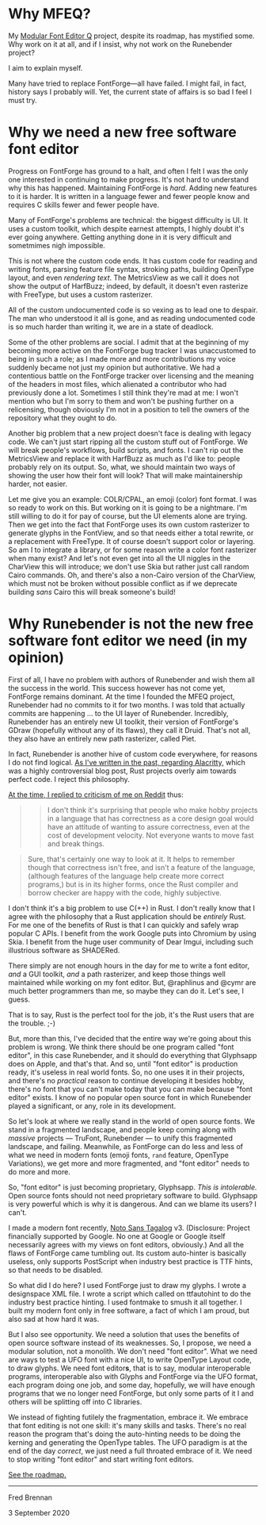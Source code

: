 # Why MFEQ?

My [Modular Font Editor Q](https://github.com/mfeq/mfeq) project, despite its roadmap, has mystified
some. Why work on it at all, and if I insist, why not work on the Runebender project?

I aim to explain myself.

Many have tried to replace FontForge&mdash;all have failed. I might fail, in fact, history says I
probably will. Yet, the current state of affairs is so bad I feel I must try.

# Why we need a new free software font editor

Progress on FontForge has ground to a halt, and often I felt I was the only one interested in
continuing to make progress. It's not hard to understand why this has happened. Maintaining
FontForge is _hard_. Adding new features to it is harder. It is written in a language fewer and
fewer people know and requires C skills fewer and fewer people have.

Many of FontForge's problems are technical: the biggest difficulty is UI. It uses a custom toolkit,
which despite earnest attempts, I highly doubt it's ever going anywhere. Getting anything done in it
is very difficult and sometmimes nigh impossible.

This is not where the custom code ends. It has custom code for reading and writing fonts, parsing
feature file syntax, stroking paths, building OpenType layout, and even _rendering text_. The
MetricsView as we call it does not show the output of HarfBuzz; indeed, by default, it doesn't even
rasterize with FreeType, but uses a custom rasterizer.

All of the custom undocumented code is so vexing as to lead one to despair. The man who understood
it all is gone, and as reading undocumented code is so much harder than writing it, we are in a
state of deadlock.

Some of the other problems are social. I admit that at the beginning of my becoming more active on
the FontForge bug tracker I was unaccustomed to being in such a role; as I made more and more
contributions my voice suddenly became not just my opinion but authoritative. We had a contentious
battle on the FontForge tracker over licensing and the meaning of the headers in most files, which
alienated a contributor who had previously done a lot. Sometimes I still think they're mad at me: I
won't mention who but I'm sorry to them and won't be pushing further on a relicensing, though
obviously I'm not in a position to tell the owners of the repository what they ought to do.

Another big problem that a new project doesn't face is dealing with legacy code. We can't just start
ripping all the custom stuff out of FontForge. We will break people's workflows, build scripts, and
fonts. I can't rip out the MetricsView and replace it with HarfBuzz as much as I'd like to: people
probably rely on its output. So, what, we should maintain two ways of showing the user how their
font will look? That will make maintainership harder, not easier.

Let me give you an example: COLR/CPAL, an emoji (color) font format. I was so ready to work on this.
But working on it is going to be a nightmare. I'm still willing to do it for pay of course, but the
UI elements alone are trying.  Then we get into the fact that FontForge uses its own custom
rasterizer to generate glyphs in the FontView, and so that needs either a total rewrite, or a
replacement with FreeType. It of course doesn't support color or layering. So am I to integrate a
library, or for some reason write a color font rasterizer when many exist? And let's not even get
into all the UI niggles in the CharView this will introduce; we don't use Skia but rather just call
random Cairo commands. Oh, and there's also a non-Cairo version of the CharView, which must not be
broken without possible conflict as if we deprecate building _sans_ Cairo this will break someone's
build!

# Why Runebender is not the new free software font editor we need (in my opinion)

First of all, I have no problem with authors of Runebender and wish them all the success in the
world. This success however has not come yet, FontForge remains dominant. At the time I founded the
MFEQ project, Runebender had no commits to it for two months. I was told that actually commits are
happening ... to the UI layer of Runebender. Incredibly, Runebender has an entirely new UI toolkit,
their version of FontForge's GDraw (hopefully without any of its flaws), they call it Druid. That's
not all, they also have an entirely new path rasterizer, called Piet.

In fact, Runebender is another hive of custom code everywhere, for reasons I do not find logical.
[As I've written in the past, regarding
Alacritty,](https://gist.github.com/ctrlcctrlv/978b3ee4f55d4b4ec415a985e01cb1c9) which was a highly
controversial blog post, Rust projects overly aim towards perfect code. I reject this philosophy.

[At the time, I replied to criticism of me on
Reddit](https://www.reddit.com/r/rust/comments/ewgczz/rust_maintainer_perfectionism_or_the_tragedy_of/)
thus:

> > I don't think it's surprising that people who make hobby projects in a language that has
> > correctness as a core design goal would have an attitude of wanting to assure correctness, even
> > at the cost of development velocity. Not everyone wants to move fast and break things.

> Sure, that's certainly one way to look at it. It helps to remember though that correctness isn't
> free, and isn't a feature of the language, (although features of the language help create more
> correct programs,) but is in its higher forms, once the Rust compiler and borrow checker are happy
> with the code, highly subjective.

I don't think it's a big problem to use C(++) in Rust. I don't really know that I agree with the
philosophy that a Rust application should be _entirely_ Rust.  For me one of the benefits of Rust is
that I can quickly and safely wrap popular C APIs. I benefit from the work Google puts into Chromium
by using Skia. I benefit from the huge user community of Dear Imgui, including such illustrious
software as SHADERed.

There simply are not enough hours in the day for me to write a font editor, _and_ a GUI toolkit,
_and_ a path rasterizer, and keep those things well maintained while working on my font editor. But,
@raphlinus and @cymr are much better programmers than me, so maybe they can do it. Let's see, I
guess.

That is to say, Rust is the perfect tool for the job, it's the Rust users that are the trouble. ;-)

But, more than this, I've decided that the entire way we're going about this problem is wrong. We
think there should be one program called "font editor", in this case Runebender, and it should do
everything that Glyphsapp does on Apple, and that's that. And so, until "font editor" is production
ready, it's useless in real world fonts. So, no one uses it in their projects, and there's no
_practical_ reason to continue developing it besides hobby, there's no font that you can't make
today that you can make because "font editor" exists. I know of no popular open source font in which
Runebender played a significant, or any, role in its development. 

So let's look at where we really stand in the world of open source fonts. We stand in a fragmented
landscape, and people keep coming along with _massive_ projects &mdash; TruFont, Runebender &mdash;
to unify this fragmented landscape, and failing. Meanwhile, as FontForge can do less and less of
what we need in modern fonts (emoji fonts, `rand` feature, OpenType Variations), we get more and
more fragmented, and "font editor" needs to do more and more.

So, "font editor" is just becoming proprietary, Glyphsapp. _This is intolerable._ Open source fonts
should not need proprietary software to build. Glyphsapp is very powerful which is why it is
dangerous. And can we blame its users? I can't.

I made a modern font recently, [Noto Sans Tagalog](https://github.com/ctrlcctrlv/Noto-Sans-Tagalog)
v3. (Disclosure: Project financially supported by Google. No one at Google or Google itself
necessarily agrees with my views on font editors, obviously.) And all the flaws of FontForge came
tumbling out. Its custom auto-hinter is basically useless, only supports PostScript when industry
best practice is TTF hints, so that needs to be disabled.

So what did I do here? I used FontForge just to draw my glyphs. I wrote a designspace XML file. I
wrote a script which called on ttfautohint to do the industry best practice hinting. I used fontmake
to smush it all together. I built my modern font only in free software, a fact of which I am proud,
but also sad at how hard it was.

But I also see opportunity. We need a solution that uses the benefits of open source software
instead of its weaknesses. So, I propose, we need a modular solution, not a monolith. We don't need
"font editor". What we need are ways to test a UFO font with a nice UI, to write OpenType Layout
code, to draw glyphs. We need font editor**s**, that is to say, modular interoperable programs,
interoperable also with Glyphs and FontForge via the UFO format, each program doing one job, and
some day, hopefully, we will have enough programs that we no longer need FontForge, but only some
parts of it I and others will be splitting off into C libraries.

We instead of fighting futilely the fragmentation, embrace it. We embrace that font editing is not
one skill: it's many skills and tasks. There's no real reason the program that's doing the
auto-hinting needs to be doing the kerning and generating the OpenType tables. The UFO paradigm is
at the end of the day _correct_, we just need a full throated embrace of it. We need to stop writing
"font editor" and start writing font editors.

[See the roadmap.](https://github.com/mfeq/mfeq/#planned-modules)

----

Fred Brennan

3 September 2020
